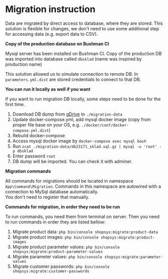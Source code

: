 # Migration instruction

Data are migrated by direct access to database, where they are stored.
This solution is flexible for changes, we don't need to use some
additional step for accessing data (e.g. export data to CSV).

**Copy of the production database on Bushman CI**

Mysql server has been installed on Bushman CI. Copy of the production DB was imported
into database called `dbsklad` (name was inspired by production name)

This solution allowed us to simulate connection to remote DB. In `parameters.yml.dist`
are stored credentials to connect to that DB.

**You can run it locally as well if you want**

If you want to run migration DB locally, some steps need to be done for the first time.

1. Download DB dump from [gDrive](https://drive.google.com/open?id=1hs3gjRCqfS6NTpBx3O7guDqQpPZF_LpQ) to `./migration-data`
2. Update docker-compose.yml, add mysql docker image (copy from proper file base on your OS, e.g. `./docker/conf/docker-compose.yml.dist`)
3. Rebuild docker-compose
4. Access mysql docker image by `docker-compose exec mysql bash`
5. Run `zcat ./migration-data/db23171_sklad.sql.gz | mysql -u 'root' -p dbsklad`
6. Enter password `root`
7. DB dump will be imported. You can check it with adminer.

**Migration commands**

All commands for migrations should be located in namespace `App\Command\Migration`.
Commands in this namespace are autowired with a connection to MySql database automatically.  
You don't need to register that manually.

**Commands for migration, in order they need to be run**

To run commands, you need them from terminal on server. Then you need to run commands in order they are
listed bellow:

1. Migrate product data: `php bin/console shopsys:migrate:product-data`
2. Migrate product images: `php bin/console shopsys:migrate:product-images`
3. Migrate product parameter values: `php bin/console shopsys:migrate:product-parameter-values`
4. Migrate parameter values: `php bin/console shopsys:migrate:parameter-values`
5. Migrate customer passwords: `php bin/console shopsys:migrate:customer-passwords`
